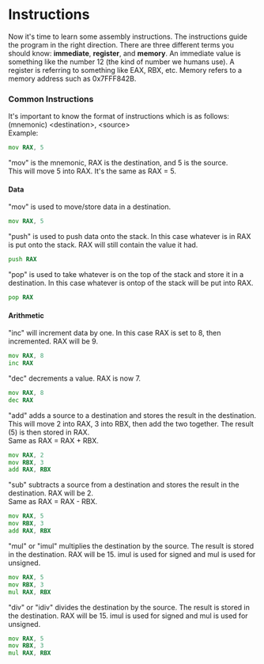 # Instructions
Now it's time to learn some assembly instructions. The instructions guide the program in the right direction. There are three different terms you should know: **immediate**, **register**, and **memory**. An immediate value is something like the number 12 (the kind of number we humans use). A register is referring to something like EAX, RBX, etc. Memory refers to a memory address such as 0x7FFF842B.

### Common Instructions
It's important to know the format of instructions which is as follows:  
(mnemonic) \<destination\>, \<source\>  
Example:
```asm
mov RAX, 5
```
"mov" is the mnemonic, RAX is the destination, and 5 is the source.  
This will move 5 into RAX. It's the same as RAX = 5.
#### Data
"mov" is used to move/store data in a destination.
```asm
mov RAX, 5
```
"push" is used to push data onto the stack. In this case whatever is in RAX is put onto the stack. RAX will still contain the value it had.
```asm
push RAX
```
"pop" is used to take whatever is on the top of the stack and store it in a destination. In this case whatever is ontop of the stack will be put into RAX.
```asm
pop RAX
```

#### Arithmetic
"inc" will increment data by one. In this case RAX is set to 8, then incremented. RAX will be 9.
```asm
mov RAX, 8
inc RAX
```
"dec" decrements a value. RAX is now 7.
```asm
mov RAX, 8
dec RAX
```
"add" adds a source to a destination and stores the result in the destination. This will move 2 into RAX, 3 into RBX, then add the two together. The result (5) is then stored in RAX.  
Same as RAX = RAX + RBX.
```asm
mov RAX, 2
mov RBX, 3
add RAX, RBX
```
"sub" subtracts a source from a destination and stores the result in the destination. RAX will be 2.  
Same as RAX = RAX - RBX.
```asm
mov RAX, 5
mov RBX, 3
add RAX, RBX
```
"mul" or "imul" multiplies the destination by the source. The result is stored in the destination. RAX will be 15. imul is used for signed and mul is used for unsigned.
```asm
mov RAX, 5
mov RBX, 3
mul RAX, RBX
```
"div" or "idiv" divides the destination by the source. The result is stored in the destination. RAX will be 15. imul is used for signed and mul is used for unsigned.
```asm
mov RAX, 5
mov RBX, 3
mul RAX, RBX
```